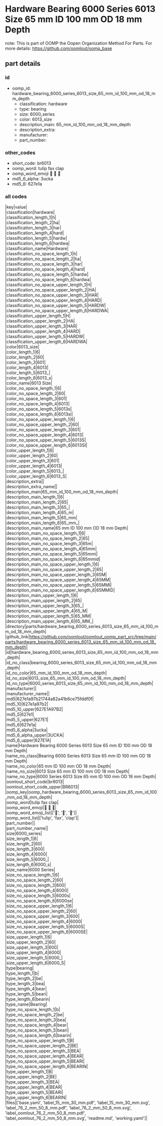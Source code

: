 # Hardware Bearing 6000 Series 6013 Size 65 mm ID 100 mm OD 18 mm Depth  

note: This is part of OOMP the Oopen Organization Method For Parts. For more details: https://github.com/oomlout/oomp_base

##  part details





### id
* oomp_id: hardware_bearing_6000_series_6013_size_65_mm_id_100_mm_od_18_mm_depth
  * classification: hardware
  * type: bearing
  * size: 6000_series
  * color: 6013_size
  * description_main: 65_mm_id_100_mm_od_18_mm_depth
  * description_extra: 
  * manufacturer: 
  * part_number: 

### other_codes
* short_code: br6013
* oomp_word: tulip fax clap
* oomp_word_emoji :tulip: :fax: :clap:
* md5_6_alpha: 3ucka
* md5_6: 627e1a

### all codes 
|key|value|  
|classification|hardware|  
|classification_length_1|h|  
|classification_length_2|ha|  
|classification_length_3|har|  
|classification_length_4|hard|  
|classification_length_5|hardw|  
|classification_length_6|hardwa|  
|classification_name|Hardware|  
|classification_no_space_length_1|h|  
|classification_no_space_length_2|ha|  
|classification_no_space_length_3|har|  
|classification_no_space_length_4|hard|  
|classification_no_space_length_5|hardw|  
|classification_no_space_length_6|hardwa|  
|classification_no_space_upper_length_1|H|  
|classification_no_space_upper_length_2|HA|  
|classification_no_space_upper_length_3|HAR|  
|classification_no_space_upper_length_4|HARD|  
|classification_no_space_upper_length_5|HARDW|  
|classification_no_space_upper_length_6|HARDWA|  
|classification_upper_length_1|H|  
|classification_upper_length_2|HA|  
|classification_upper_length_3|HAR|  
|classification_upper_length_4|HARD|  
|classification_upper_length_5|HARDW|  
|classification_upper_length_6|HARDWA|  
|color|6013_size|  
|color_length_1|6|  
|color_length_2|60|  
|color_length_3|601|  
|color_length_4|6013|  
|color_length_5|6013_|  
|color_length_6|6013_s|  
|color_name|6013 Size|  
|color_no_space_length_1|6|  
|color_no_space_length_2|60|  
|color_no_space_length_3|601|  
|color_no_space_length_4|6013|  
|color_no_space_length_5|6013s|  
|color_no_space_length_6|6013si|  
|color_no_space_upper_length_1|6|  
|color_no_space_upper_length_2|60|  
|color_no_space_upper_length_3|601|  
|color_no_space_upper_length_4|6013|  
|color_no_space_upper_length_5|6013S|  
|color_no_space_upper_length_6|6013SI|  
|color_upper_length_1|6|  
|color_upper_length_2|60|  
|color_upper_length_3|601|  
|color_upper_length_4|6013|  
|color_upper_length_5|6013_|  
|color_upper_length_6|6013_S|  
|description_extra||  
|description_extra_name||  
|description_main|65_mm_id_100_mm_od_18_mm_depth|  
|description_main_length_1|6|  
|description_main_length_2|65|  
|description_main_length_3|65_|  
|description_main_length_4|65_m|  
|description_main_length_5|65_mm|  
|description_main_length_6|65_mm_|  
|description_main_name|65 mm ID 100 mm OD 18 mm Depth|  
|description_main_no_space_length_1|6|  
|description_main_no_space_length_2|65|  
|description_main_no_space_length_3|65m|  
|description_main_no_space_length_4|65mm|  
|description_main_no_space_length_5|65mmi|  
|description_main_no_space_length_6|65mmid|  
|description_main_no_space_upper_length_1|6|  
|description_main_no_space_upper_length_2|65|  
|description_main_no_space_upper_length_3|65M|  
|description_main_no_space_upper_length_4|65MM|  
|description_main_no_space_upper_length_5|65MMI|  
|description_main_no_space_upper_length_6|65MMID|  
|description_main_upper_length_1|6|  
|description_main_upper_length_2|65|  
|description_main_upper_length_3|65_|  
|description_main_upper_length_4|65_M|  
|description_main_upper_length_5|65_MM|  
|description_main_upper_length_6|65_MM_|  
|directory|parts/hardware_bearing_6000_series_6013_size_65_mm_id_100_mm_od_18_mm_depth|  
|github_link|https://github.com/oomlout/oomlout_oomp_part_src/tree/main/parts/hardware_bearing_6000_series_6013_size_65_mm_id_100_mm_od_18_mm_depth|  
|id|hardware_bearing_6000_series_6013_size_65_mm_id_100_mm_od_18_mm_depth|  
|id_no_class|bearing_6000_series_6013_size_65_mm_id_100_mm_od_18_mm_depth|  
|id_no_color|65_mm_id_100_mm_od_18_mm_depth|  
|id_no_size|6013_size_65_mm_id_100_mm_od_18_mm_depth|  
|id_no_type|6000_series_6013_size_65_mm_id_100_mm_od_18_mm_depth|  
|manufacturer||  
|manufacturer_name||  
|md5|627e1a97b21744a82a41b6ce75fddf0f|  
|md5_10|627e1a97b2|  
|md5_10_upper|627E1A97B2|  
|md5_5|627e1|  
|md5_5_upper|627E1|  
|md5_6|627e1a|  
|md5_6_alpha|3ucka|  
|md5_6_alpha_upper|3UCKA|  
|md5_6_upper|627E1A|  
|name|Hardware Bearing 6000 Series 6013 Size 65 mm ID 100 mm OD 18 mm Depth|  
|name_no_class|Bearing 6000 Series 6013 Size 65 mm ID 100 mm OD 18 mm Depth|  
|name_no_color|65 mm ID 100 mm OD 18 mm Depth|  
|name_no_size|6013 Size 65 mm ID 100 mm OD 18 mm Depth|  
|name_no_type|6000 Series 6013 Size 65 mm ID 100 mm OD 18 mm Depth|  
|oomlout_short_code|br6013|  
|oomlout_short_code_upper|BR6013|  
|oomp_key|oomp_hardware_bearing_6000_series_6013_size_65_mm_id_100_mm_od_18_mm_depth|  
|oomp_word|tulip fax clap|  
|oomp_word_emoji|:tulip: :fax: :clap:|  
|oomp_word_emoji_list|[':tulip:', ':fax:', ':clap:']|  
|oomp_word_list|['tulip', 'fax', 'clap']|  
|part_number||  
|part_number_name||  
|size|6000_series|  
|size_length_1|6|  
|size_length_2|60|  
|size_length_3|600|  
|size_length_4|6000|  
|size_length_5|6000_|  
|size_length_6|6000_s|  
|size_name|6000 Series|  
|size_no_space_length_1|6|  
|size_no_space_length_2|60|  
|size_no_space_length_3|600|  
|size_no_space_length_4|6000|  
|size_no_space_length_5|6000s|  
|size_no_space_length_6|6000se|  
|size_no_space_upper_length_1|6|  
|size_no_space_upper_length_2|60|  
|size_no_space_upper_length_3|600|  
|size_no_space_upper_length_4|6000|  
|size_no_space_upper_length_5|6000S|  
|size_no_space_upper_length_6|6000SE|  
|size_upper_length_1|6|  
|size_upper_length_2|60|  
|size_upper_length_3|600|  
|size_upper_length_4|6000|  
|size_upper_length_5|6000_|  
|size_upper_length_6|6000_S|  
|type|bearing|  
|type_length_1|b|  
|type_length_2|be|  
|type_length_3|bea|  
|type_length_4|bear|  
|type_length_5|beari|  
|type_length_6|bearin|  
|type_name|Bearing|  
|type_no_space_length_1|b|  
|type_no_space_length_2|be|  
|type_no_space_length_3|bea|  
|type_no_space_length_4|bear|  
|type_no_space_length_5|beari|  
|type_no_space_length_6|bearin|  
|type_no_space_upper_length_1|B|  
|type_no_space_upper_length_2|BE|  
|type_no_space_upper_length_3|BEA|  
|type_no_space_upper_length_4|BEAR|  
|type_no_space_upper_length_5|BEARI|  
|type_no_space_upper_length_6|BEARIN|  
|type_upper_length_1|B|  
|type_upper_length_2|BE|  
|type_upper_length_3|BEA|  
|type_upper_length_4|BEAR|  
|type_upper_length_5|BEARI|  
|type_upper_length_6|BEARIN|  
|files|['base.yaml', 'label_15_mm_30_mm.pdf', 'label_15_mm_30_mm.svg', 'label_76_2_mm_50_8_mm.pdf', 'label_76_2_mm_50_8_mm.svg', 'label_oomlout_76_2_mm_50_8_mm.pdf', 'label_oomlout_76_2_mm_50_8_mm.svg', 'readme.md', 'working.yaml']|  

